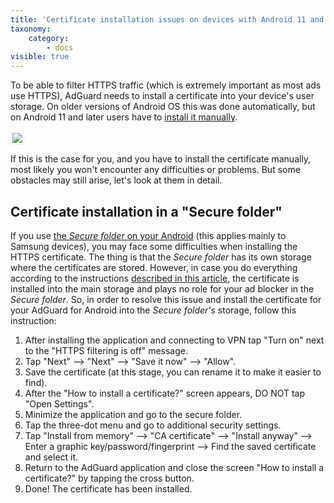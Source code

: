 ```yaml
---
title: 'Сertificate installation issues on devices with Android 11 and later'
taxonomy:
    category:
        - docs
visible: true
---
```


To be able to filter HTTPS traffic (which is extremely important as most ads use HTTPS), AdGuard needs to install a certificate into your device's user storage. On older versions of Android OS this was done automatically, but on Android 11 and later users have to [install it manually](https://kb.adguard.com/en/android/overview/install-certificate#anchorname).


<img src="https://cdn.adguard.com/public/Adguard/Blog/Android/3-5/cert-en.gif" style="border: 1px solid #efefef; max-width: 350px; padding: 2px;">

If this is the case for you, and you have to install the certificate manually, most likely you won't encounter any difficulties or problems. But some obstacles may still arise, let's look at them in detail. 

<a id="secure-folder"></a>   

## Certificate installation in a "Secure folder"

If you use [the *Secure folder* on your Android](https://www.samsung.com/uk/support/mobile-devices/what-is-the-secure-folder-and-how-do-i-use-it/) (this applies mainly to Samsung devices), you may face some difficulties when installing the HTTPS certificate. The thing is that the *Secure folder* has its own storage where the certificates are stored. However, in case you do everything according to the instructions [described in this article](https://kb.adguard.com/en/android/overview/https-filtering#anchorname), the certificate is installed into the main storage and plays no role for your ad blocker in the *Secure folder*. So, in order to resolve this issue and install the certificate for your AdGuard for Android into the *Secure folder's* storage, follow this instruction:


1. After installing the application and connecting to VPN tap "Turn on" next to the "HTTPS filtering is off" message.
2. Tap "Next" —> "Next" —> "Save it now" —> "Allow".
3. Save the certificate (at this stage, you can rename it to make it easier to find).
4. After the "How to install a certificate?" screen appears, DO NOT tap "Open Settings".
5. Minimize the application and go to the secure folder.
6. Tap the three-dot menu and go to additional security settings.
7. Tap "Install from memory" —> "CA certificate" —> "Install anyway" —> Enter a graphic key/password/fingerprint —> Find the saved certificate and select it.
8. Return to the AdGuard application and close the screen "How to install a certificate?" by tapping the cross button.
9. Done! The certificate has been installed. 
